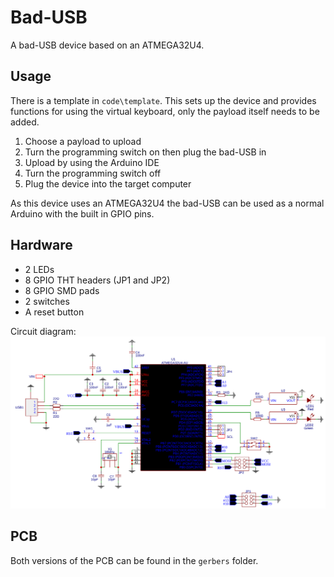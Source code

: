 # Bad-USB

A bad-USB device based on an ATMEGA32U4.

## Usage

There is a template in `code\template`. This sets up the device and provides functions for using the virtual keyboard, only the payload itself needs to be added.

1. Choose a payload to upload
2. Turn the programming switch on then plug the bad-USB	in
3. Upload by using the Arduino IDE
4. Turn the programming switch off
5. Plug the device into the target computer

As this device uses an ATMEGA32U4 the bad-USB can be used as a normal Arduino with the built in GPIO pins.

## Hardware

- 2 LEDs
- 8 GPIO THT headers (JP1 and JP2)
- 8 GPIO SMD pads
- 2 switches
- A reset button

Circuit diagram:  
![schematic](schematic.svg)

## PCB

Both versions of the PCB can be found in the `gerbers` folder.
